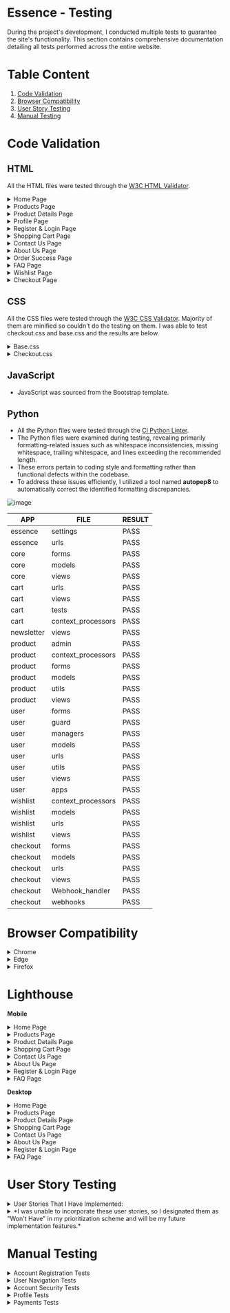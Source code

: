 # Essence - Testing

During the project's development, I conducted multiple tests to guarantee the site's functionality. This section contains comprehensive documentation detailing all tests performed across the entire website.

# Table Content
1. [Code Validation](#code-validation)
2. [Browser Compatibility](#browser-compatibility)
3. [User Story Testing](#user-story-testing)
4. [Manual Testing](#manual-testing)

# Code Validation

## HTML

All the HTML files were tested through the [W3C HTML Validator](https://validator.w3.org/). 

<details>

<summary>Home Page</summary>

https://validator.w3.org/nu/?doc=https%3A%2F%2Fe-ssence-33d6a66effe9.herokuapp.com%2F

![image](https://github.com/Rafz9Abz9/Essence/assets/126483536/7b8a55cd-c801-4943-897e-3624654e6769)

</details>

<details>

<summary>Products Page</summary>

https://validator.w3.org/nu/?doc=https%3A%2F%2Fe-ssence-33d6a66effe9.herokuapp.com%2Fproducts%2F

![image](https://github.com/Rafz9Abz9/Essence/assets/126483536/d94cd2b0-95a9-4e87-bcd7-fc72993cea3f)

</details>

<details>

<summary>Product Details Page</summary>

https://validator.w3.org/nu/?doc=https%3A%2F%2Fe-ssence-33d6a66effe9.herokuapp.com%2Fproducts%2F24

![image](https://github.com/Rafz9Abz9/Essence/assets/126483536/202e4461-24ec-4f89-bf62-eb836ee57e78)

</details>

<details>

<summary>Profile Page</summary>

https://validator.w3.org/nu/?doc=https%3A%2F%2Fe-ssence-33d6a66effe9.herokuapp.com%2Fuser%2Fauth-page%3Fnext%3D%2Fuser%2Fprofile

![image](https://github.com/Rafz9Abz9/Essence/assets/126483536/bdb2e70e-ea05-4021-8471-d1b56f67ab6d)

</details>

<details>

<summary>Register & Login Page</summary>

https://validator.w3.org/nu/?doc=https%3A%2F%2Fe-ssence-33d6a66effe9.herokuapp.com%2Fuser%2Fauth-page

![image](https://github.com/Rafz9Abz9/Essence/assets/126483536/f0ba7704-985e-4b28-920c-d4de53b41a5b)

</details>

<details>

<summary>Shopping Cart Page</summary>

https://validator.w3.org/nu/?doc=https%3A%2F%2Fe-ssence-33d6a66effe9.herokuapp.com%2Fcart%2F

![image](https://github.com/Rafz9Abz9/Essence/assets/126483536/c7585a8e-636c-459c-b865-74ee8ccbd808)

</details>

<details>

<summary>Contact Us Page</summary>

https://validator.w3.org/nu/?doc=https%3A%2F%2Fe-ssence-33d6a66effe9.herokuapp.com%2Fcontact-us

![image](https://github.com/Rafz9Abz9/Essence/assets/126483536/f640dd5e-069b-4f95-8b78-714b969352e6)

</details>

<details>

<summary>About Us Page</summary>

https://validator.w3.org/nu/?doc=https%3A%2F%2Fe-ssence-33d6a66effe9.herokuapp.com%2Fabout-us

![image](https://github.com/Rafz9Abz9/Essence/assets/126483536/f8478217-60c0-4d3b-be25-13fa38cc5092)

</details>

<details>

<summary>Order Success Page</summary>

![image](https://github.com/Rafz9Abz9/Essence/assets/126483536/3645dc12-1079-4595-8cef-64d4a7c31fcb)

</details>

<details>

<summary>FAQ Page</summary>

https://validator.w3.org/nu/?doc=https%3A%2F%2Fe-ssence-33d6a66effe9.herokuapp.com%2Ffaq

![image](https://github.com/Rafz9Abz9/Essence/assets/126483536/dfca8a31-de8c-42c8-94f3-94993cc60872)

</details>

<details>

<summary>Wishlist Page</summary>

https://validator.w3.org/nu/?doc=https%3A%2F%2Fe-ssence-33d6a66effe9.herokuapp.com%2Fuser%2Fauth-page%3Fnext%3D%2Fwishlist%2F

![image](https://github.com/Rafz9Abz9/Essence/assets/126483536/d3aa4883-daca-410b-9ec0-5a6c2aef42e4)

</details>

<details>

<summary>Checkout Page</summary>

![image](https://github.com/Rafz9Abz9/Essence/assets/126483536/d048268f-fb9e-400f-85cb-5f7664679dd2)

</details>

## CSS

All the CSS files were tested through the [W3C CSS Validator](https://jigsaw.w3.org/css-validator/#validate_by_input). Majority of them are minified so couldn't do the testing on them. I was able to test checkout.css and base.css and the results are below.

<details>

<summary>Base.css</summary>

![image](https://github.com/Rafz9Abz9/Essence/assets/126483536/caa5fbbc-1534-4591-a450-50443abdf088)

</details>

<details>

<summary>Checkout.css</summary>

![image](https://github.com/Rafz9Abz9/Essence/assets/126483536/69f37faa-0bf1-464e-b57a-7ad16baf25c7)

</details>


## JavaScript

- JavaScript was sourced from the Bootstrap template.

## Python

- All the Python files were tested through the [CI Python Linter](https://pep8ci.herokuapp.com/).
- The Python files were examined during testing, revealing primarily formatting-related issues such as whitespace inconsistencies, missing whitespace, trailing whitespace, and lines exceeding the recommended length.
- These errors pertain to coding style and formatting rather than functional defects within the codebase.
- To address these issues efficiently, I utilized a tool named **autopep8** to automatically correct the identified formatting discrepancies.

![image](https://github.com/Rafz9Abz9/Essence/assets/126483536/12e6f3d6-f149-447b-ab6f-ae4b5081b779)

| APP        | FILE                  | RESULT |
|------------|-----------------------|--------|
| essence    | settings              | PASS   |
| essence    | urls                  | PASS   |
| core       | forms                 | PASS   |
| core       | models                | PASS   |
| core       | views                 | PASS   |
| cart       | urls                  | PASS   |
| cart       | views                 | PASS   |
| cart       | tests                 | PASS   |
| cart       | context_processors   | PASS   |
| newsletter | views                 | PASS   |
| product    | admin                 | PASS   |
| product    | context_processors   | PASS   |
| product    | forms                 | PASS   |
| product    | models                | PASS   |
| product    | utils                 | PASS   |
| product    | views                 | PASS   |
| user       | forms                 | PASS   |
| user       | guard                 | PASS   |
| user       | managers              | PASS   |
| user       | models                | PASS   |
| user       | urls                  | PASS   |
| user       | utils                 | PASS   |
| user       | views                 | PASS   |
| user       | apps                  | PASS   |
| wishlist   | context_processors   | PASS   |
| wishlist   | models                | PASS   |
| wishlist   | urls                  | PASS   |
| wishlist   | views                 | PASS   |
| checkout   | forms                 | PASS   |
| checkout   | models                | PASS   |
| checkout   | urls                  | PASS   |
| checkout   | views                 | PASS   |
| checkout   | Webhook_handler      | PASS   |
| checkout   | webhooks              | PASS   |



# Browser Compatibility

<details>

<summary>Chrome</summary>

![image](https://github.com/Rafz9Abz9/Essence/assets/126483536/05e023f3-0c7e-4862-a502-be1a4652631a)

</details>

<details>

<summary>Edge</summary>

![image](https://github.com/Rafz9Abz9/Essence/assets/126483536/93215dbe-d1d4-4f8e-8ce8-bfc8ef9e24b6)

</details>

<details>

<summary>Firefox</summary>

![image](https://github.com/Rafz9Abz9/Essence/assets/126483536/5bbffd7c-e5f8-4846-8f42-a4610ff334b7)

</details>

# Lighthouse

**Mobile**

<details>

<summary>Home Page</summary>

![image](https://github.com/Rafz9Abz9/Essence/assets/126483536/9c61fa1a-74db-470c-86b4-88378c9a6eae)

</details>

<details>

<summary>Products Page</summary>

![image](https://github.com/Rafz9Abz9/Essence/assets/126483536/0c10e92f-7f56-4623-b8b3-43c02b96bfb3)

</details>

<details>

<summary>Product Details Page</summary>

![image](https://github.com/Rafz9Abz9/Essence/assets/126483536/b6617a8b-8006-4c84-b551-dfd13e7928e2)

</details>

<details>

<summary>Shopping Cart Page</summary>

![image](https://github.com/Rafz9Abz9/Essence/assets/126483536/02cfd41b-f51d-4aed-8226-43caea108b68)

</details>

<details>

<summary>Contact Us Page</summary>

![image](https://github.com/Rafz9Abz9/Essence/assets/126483536/149d1754-7c91-484f-9426-fa62e31aa018)

</details>

<details>

<summary>About Us Page</summary>

![image](https://github.com/Rafz9Abz9/Essence/assets/126483536/8d7eb697-c026-45e2-b916-c658bf6a80d2)

</details>

<details>

<summary>Register & Login Page</summary>

![image](https://github.com/Rafz9Abz9/Essence/assets/126483536/bb475787-8772-4491-b31f-77891b2e87af)

</details>

<details>

<summary>FAQ Page</summary>

![image](https://github.com/Rafz9Abz9/Essence/assets/126483536/47768aec-a22c-4ed7-a6ed-2d4e0d21c211)

</details>

**Desktop**

<details>

<summary>Home Page</summary>

![image](https://github.com/Rafz9Abz9/Essence/assets/126483536/1b4e025f-ce24-4b93-8cfb-63c06a629368)

</details>

<details>

<summary>Products Page</summary>

![image](https://github.com/Rafz9Abz9/Essence/assets/126483536/493c53ab-30f8-4bb7-bc1c-c3d9e594ce02)

</details>

<details>

<summary>Product Details Page</summary>

![image](https://github.com/Rafz9Abz9/Essence/assets/126483536/84ee4e7a-4dfc-4b98-b8a4-27b9ce6b0288)

</details>

<details>

<summary>Shopping Cart Page</summary>

![image](https://github.com/Rafz9Abz9/Essence/assets/126483536/8dea2b15-ad59-47c8-9e10-fd95c0bb5052)

</details>

<details>

<summary>Contact Us Page</summary>

![image](https://github.com/Rafz9Abz9/Essence/assets/126483536/164e4dd5-ab47-436f-ad29-0c5915e36148)

</details>

<details>

<summary>About Us Page</summary>

![image](https://github.com/Rafz9Abz9/Essence/assets/126483536/079c8085-94c4-4937-a639-b9dae1c00659)

</details>

<details>

<summary>Register & Login Page</summary>

![image](https://github.com/Rafz9Abz9/Essence/assets/126483536/832397eb-2703-4cec-87e7-11e8a6c6cb8b)

</details>

<details>

<summary>FAQ Page</summary>

![image](https://github.com/Rafz9Abz9/Essence/assets/126483536/faa321f1-b884-449c-8bbd-5157388b14db)

</details>

# User Story Testing

<details>

<summary>User Stories That I Have Implemented:</summary>

- As a site user I can easily navigate and explore the home page which includes clear navigation links to different sections and visually appealing design elements so that it can enhance my overall experience and guide me to relevant areas of the website efficiently.

![image](https://github.com/Rafz9Abz9/Essence/assets/126483536/bcccc0cb-c62f-4fb4-be59-260606f9ba9a)

- As a site user I can select a category of certain products so that I can find products that I'm interested in easily.

![image](https://github.com/Rafz9Abz9/Essence/assets/126483536/4750cc49-af34-4ba6-a1b9-9d19fbe064cf)

- As a site user I want to easily register for an account so that I can have a personal profile. This will allow me to conveniently add products to my shopping bag and place orders with simplicity.

![image](https://github.com/Rafz9Abz9/Essence/assets/126483536/0e33113a-0939-4749-a1a8-0062f6ec1af2)

- As a site user I can log in or log out of my account so that I can have the ability to access my account when needed or log out for security purposes.

![image](https://github.com/Rafz9Abz9/Essence/assets/126483536/157f1d42-8d0b-44bb-9144-e03410493f44)

![image](https://github.com/Rafz9Abz9/Essence/assets/126483536/5e74956e-9da6-4932-afc0-d03b44248ad6)

- As a site user I can browse the products page so that I can easily explore the diverse range of items available on the website

![image](https://github.com/Rafz9Abz9/Essence/assets/126483536/b23666f3-5275-413a-973c-81666d36dfaa)

- As a site user I can view the product details page so that I can gather detailed information about a specific item.

![image](https://github.com/Rafz9Abz9/Essence/assets/126483536/60ea6531-f3bf-476e-b85c-64f4d2d1de18)

- As a site user I can modify the quantity of items so that I can have a flexible and personalized shopping experience.

![image](https://github.com/Rafz9Abz9/Essence/assets/126483536/ec11895c-388d-4e8d-9f84-4612ed67bf81)

- As a site user I can view images of various products so that I can have a visual of what I want to purchase.

![image](https://github.com/Rafz9Abz9/Essence/assets/126483536/58ba6614-6863-49e4-9559-ca72b16c8c21)

- As a site user I can access a button that adds my products into my shopping cart so that I can view them in the cart which will make my purchasing process faster and efficient.

![image](https://github.com/Rafz9Abz9/Essence/assets/126483536/53a29ef7-7a91-4f36-bc31-b1136f2a10a7)

- As a site user I can use the "Sort By" filter so that I can conveniently organize products based on different criteria.

![image](https://github.com/Rafz9Abz9/Essence/assets/126483536/79bf1da4-5a4e-4bba-9112-712186acaa68)

- As a registered user I can add products to my wish list so that I can save and track items I am interested in purchasing in the future.

![image](https://github.com/Rafz9Abz9/Essence/assets/126483536/8cc4dbe3-2e61-4c5f-bd8e-03549e41fa05)

![image](https://github.com/Rafz9Abz9/Essence/assets/126483536/5fd553a0-0866-44bb-a26d-a4b69766ca4e)

- As a site user I can fill out a contact form so that I can easily get in touch with the store regarding my inquiry.

![image](https://github.com/Rafz9Abz9/Essence/assets/126483536/19d4c2e1-6179-4d2a-996a-164107da8e9f)

- As a registered user I can access my address book so that I can add anew address to my account for shipping purposes.

![image](https://github.com/Rafz9Abz9/Essence/assets/126483536/ee794408-02fb-442e-981b-3f9705586f90)

- As a registered user I can leave a review so that I can share my experience and insights with others.

![image](https://github.com/Rafz9Abz9/Essence/assets/126483536/528f9604-1da9-4a3c-985f-972ce93fe85d)

![image](https://github.com/Rafz9Abz9/Essence/assets/126483536/29329d67-7a47-48be-91ac-c952d438e095)

- As a registered user I can select 'forgot password' so that I can recover access to my account in case I forget my password.

![image](https://github.com/Rafz9Abz9/Essence/assets/126483536/541c9c13-9640-40c3-9db7-0f5939a54f64)

- As a registered user I can access the "My Product Reviews" page so that I can conveniently manage and view the reviews I have submitted for various products on the website.

![image](https://github.com/Rafz9Abz9/Essence/assets/126483536/b9efb95c-b903-492e-b3b0-1d12e8a5b60f)

- As a registered user I can subscribe to the newsletter so that I can stay informed and engaged with the offerings of the site.

![image](https://github.com/Rafz9Abz9/Essence/assets/126483536/02d1c7d8-2458-4a76-a8cf-829277e0aecb)

- As a registered user I can access my account's page so that I can edit my contact information, delivery address, and opt-in or opt-out of newsletter subscription easily.

![image](https://github.com/Rafz9Abz9/Essence/assets/126483536/baaac5f8-5b99-4147-96d1-0e0fde2d0018)

- As an unregistered user I want a straightforward and guest-friendly checkout process from the shopping cart. so that I can purchase the products without having to create an account.

![image](https://github.com/Rafz9Abz9/Essence/assets/126483536/caa517d2-6b77-486c-ad2c-2a4c67d97772)

![image](https://github.com/Rafz9Abz9/Essence/assets/126483536/ae16fbbb-d8ab-4400-a466-985c15617fb6)

- As a site user I can access my shopping cart so that I can view all the products I added for faster checkout process.

![image](https://github.com/Rafz9Abz9/Essence/assets/126483536/19bc87af-e4d3-4dda-b3cf-e30e94b093a6)

- As a registered user I can access the "My Orders" page so that I can review and track the status of my previous purchases.

![image](https://github.com/Rafz9Abz9/Essence/assets/126483536/d9573f74-8446-474f-8fdd-c34064ea4745)

- As a registered user I can seamlessly complete the checkout process so that I can efficiently purchase the items in my shopping cart.

![image](https://github.com/Rafz9Abz9/Essence/assets/126483536/8e9efe40-855a-4936-81a1-ec843dfd850c)

- As a site user I can enter my delivery details so that I can complete my purchase and have the purchased delivered to the correct address.

![image](https://github.com/Rafz9Abz9/Essence/assets/126483536/6044e368-ef3a-4731-9dc1-7cf870781713)

- As a site user I can view my order summary details so that I can review an overview of my current purchase before finalizing the transaction.

![image](https://github.com/Rafz9Abz9/Essence/assets/126483536/8dfa6b57-74cb-4e56-9cb0-ad7b32c3eaae)

- As an admin I can manage some productivities for the website so that I can change prices, descriptions, images, and other criteria.

![image](https://github.com/Rafz9Abz9/Essence/assets/126483536/c9e0ea0b-7cbe-4413-a61e-456a0ad10fdd)

</details>

<details>

<summary>*I was unable to incorporate these user stories, so I designated them as "Won't Have" in my prioritization scheme and will be my future implementation features.*</summary>

| USER STORY                                                                     | RESULTS |
|--------------------------------------------------------------------------------|---------|
| As a site user I can have a live chat option so that I can get quick assistance while shopping | N/A |
| As a registered user I can leave a review exclusively for products I've purchased so that my feedback is authentic and based on personal experience | N/A |
| As a registered user I can have an order tracking system so that I can easily monitor the status and location of my purchases | N/A |
| As a site user I can have an option to apply discounts during checkout so that I can enjoy cost savings on my purchases | N/A |

</details>

# Manual Testing

<details>

<summary>Account Registration Tests</summary>

| Test                               | Result |
|------------------------------------|--------|
| User can create an account        | Pass   |
| Verified User can log into account| Pass   |
| User can log out of account       | Pass   |
| User is notified of logging in to account | Pass |
| User is notified of logging out of account| Pass |
| User receives email verification email| Fail   |

</details>

<details>

<summary>User Navigation Tests</summary>

| Test                                                   | Result |
|--------------------------------------------------------|--------|
| User can navigate to product                          | Pass   |
| User can access product details                       | Pass   |
| User can add a product to cart                        | Pass   |
| User can navigate back to products                    | Pass   |
| User can add additional products to cart              | Pass   |
| User can add multiple quantities of a product         | Pass   |
| User can navigate to cart                             | Pass   |
| Logged in User can navigate to the profile section of accounts | Pass |
| User can access their saved address information      | Pass   |
| User can access past orders                           | Pass   |
| User can access the contact page and form             | Pass   |
| All links on footer open to correct pages             | Pass   |
| All links on Heading Navigation open to correct option| Pass   |


</details>

<details>

<summary>Account Security Tests</summary>

| Test                                               | Result |
|----------------------------------------------------|--------|
| Unregistered user cannot access profile page      | Pass   |
| Registered user can access profile page           | Pass   |
| All users can access the contact form page       | Pass   |
| Unregistered user cannot leave a review on products | Pass |
| Registered user can leave a review on products   | Pass   |
| Unregistered user cannot add products to wishlist | Pass   |
| Registered user can add products to wishlist     | Pass   |

</details>

<details>

<summary>Profile Tests</summary>

| Test                                                   | Result |
|--------------------------------------------------------|--------|
| Unregistered user cannot access profile page           | Pass   |
| Registered user can access profile page                | Pass   |
| Registered user can see their details on the accounts information page | Pass |
| Registered user can update their first name            | Pass   |
| Registered user can update their last name             | Pass   |
| Registered user can update their email                 | Pass   |
| Registered user can navigate to their shipping information | Pass   |
| Registered user can update street address              | Pass   |
| Registered user can update city                        | Pass   |
| Registered user can update state/province              | Pass   |
| Registered user can update postcode                    | Pass   |
| Registered user can update country                     | Pass   |
| Registered user can subscribe to newsletter            | Pass   |
| Registered user can unsubscribe newsletter            | Pass   |

</details>

<details>

<summary>Payments Tests</summary>

| Test                                                  | Result |
|-------------------------------------------------------|--------|
| Unregistered User can successfully make a payment & order | Pass   |
| Registered User can successfully make a payment & order   | Pass   |
| All users receive an email confirmation of order          | Pass   |
| If payment is successful user will be redirected to order success page | Pass   |
| If order fails due to incorrect information being submitted order will not be submitted | Pass   |
| If there is an error when processing the order the site returns a 500 error without processing order | Pass   |

</details>


